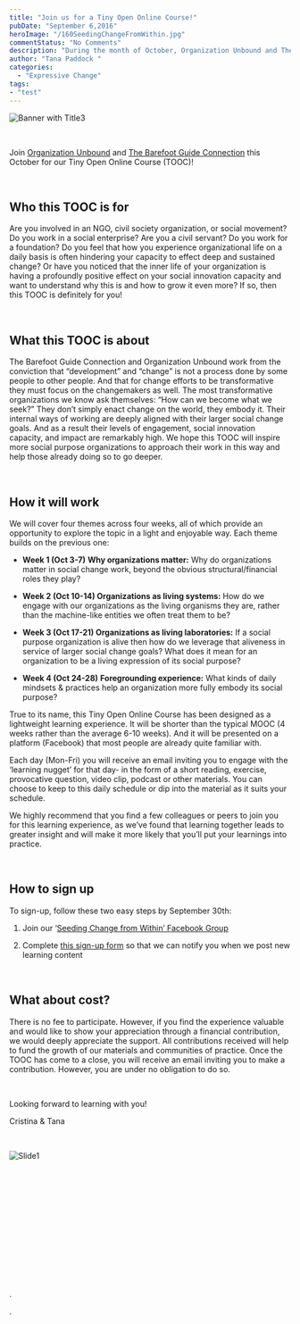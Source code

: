 ```yaml
---
title: "Join us for a Tiny Open Online Course!"
pubDate: "September 6,2016"
heroImage: "/160SeedingChangeFromWithin.jpg"
commentStatus: "No Comments"
description: "During the month of October, Organization Unbound and The Barefoot Guide Connection will be hosting a TOOC (Tiny Open Online Course) to explore the relationship between organizations and social transformation. This light, month-long learning experience called ‘Seeding Change from Within’ will explore how to increase an organization’s social impact by growing change from the inside out."
author: "Tana Paddock "
categories: 
  - "Expressive Change"
tags:
- "test"
---
```


![Banner with Title3](https://organizationunbound.org/wp-content/uploads/2016/09/Banner-with-Title3-300x93.jpg)

 

Join [Organization Unbound](http://l.facebook.com/l.php?u=https%3A%2F%2Forganizationunbound.org%2Fabout-2%2F&h=0AQGvsub9&s=1) and [The Barefoot Guide Connection](http://l.facebook.com/l.php?u=http%3A%2F%2Fwww.barefootguide.org%2Fwhat-are-we.html&h=PAQGw5Avf&s=1) this October for our Tiny Open Online Course (TOOC)!

 

## Who this TOOC is for

Are you involved in an NGO, civil society organization, or social movement? Do you work in a social enterprise? Are you a civil servant? Do you work for a foundation? Do you feel that how you experience organizational life on a daily basis is often hindering your capacity to effect deep and sustained change? Or have you noticed that the inner life of your organization is having a profoundly positive effect on your social innovation capacity and want to understand why this is and how to grow it even more? If so, then this TOOC is definitely for you!

 

## What this TOOC is about

The Barefoot Guide Connection and Organization Unbound work from the conviction that “development” and “change” is not a process done by some people to other people. And that for change efforts to be transformative they must focus on the changemakers as well. The most transformative organizations we know ask themselves: “How can we become what we seek?” They don’t simply enact change on the world, they embody it. Their internal ways of working are deeply aligned with their larger social change goals. And as a result their levels of engagement, social innovation capacity, and impact are remarkably high. We hope this TOOC will inspire more social purpose organizations to approach their work in this way and help those already doing so to go deeper.

 

## How it will work

We will cover four themes across four weeks, all of which provide an opportunity to explore the topic in a light and enjoyable way. Each theme builds on the previous one:

- **Week 1 (Oct 3-7)** **Why organizations matter:** Why do organizations matter in social change work, beyond the obvious structural/financial roles they play?

- **Week 2 (Oct 10-14) Organizations as living systems:** How do we engage with our organizations as the living organisms they are, rather than the machine-like entities we often treat them to be?

- **Week 3 (Oct 17-21) Organizations as living laboratories:** If a social purpose organization is alive then how do we leverage that aliveness in service of larger social change goals? What does it mean for an organization to be a living expression of its social purpose?

- **Week 4 (Oct 24-28)** **Foregrounding experience:** What kinds of daily mindsets & practices help an organization more fully embody its social purpose?

True to its name, this Tiny Open Online Course has been designed as a lightweight learning experience. It will be shorter than the typical MOOC (4 weeks rather than the average 6-10 weeks). And it will be presented on a platform (Facebook) that most people are already quite familiar with.

Each day (Mon-Fri) you will receive an email inviting you to engage with the ‘learning nugget’ for that day- in the form of a short reading, exercise, provocative question, video clip, podcast or other materials. You can choose to keep to this daily schedule or dip into the material as it suits your schedule.

We highly recommend that you find a few colleagues or peers to join you for this learning experience, as we’ve found that learning together leads to greater insight and will make it more likely that you’ll put your learnings into practice.

 

## How to sign up

To sign-up, follow these two easy steps by September 30th:

1) Join our ‘[Seeding Change from Within’ Facebook Group](https://www.facebook.com/groups/289053651461809/)

2) Complete [this sign-up form](http://eepurl.com/cegUAj) so that we can notify you when we post new learning content

 

## What about cost?

There is no fee to participate. However, if you find the experience valuable and would like to show your appreciation through a financial contribution, we would deeply appreciate the support. All contributions received will help to fund the growth of our materials and communities of practice. Once the TOOC has come to a close, you will receive an email inviting you to make a contribution. However, you are under no obligation to do so.

 

Looking forward to learning with you!

Cristina & Tana

 

![Slide1](https://organizationunbound.org/wp-content/uploads/2016/09/Slide1-300x225.jpg)

 

 

 

 

 

 

 

.

.
